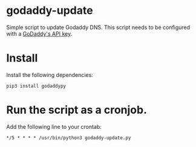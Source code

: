 # godaddy-update
Simple script to update Godaddy DNS.
This script needs to be configured with a [GoDaddy's API key](https://developer.godaddy.com/getstarted).

# Install
Install the following dependencies:
```
pip3 install godaddypy
```

# Run the script as a cronjob.
Add the following line to your crontab:
```
*/5 * * * * /usr/bin/python3 godaddy-update.py
```
